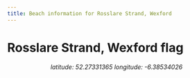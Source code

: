 ```yaml
---
title: Beach information for Rosslare Strand, Wexford
---
```

# Rosslare Strand, Wexford <span class="material-icons blue-flag">flag</span>

<div align="center"><i>latitude: 52.27331365 longitude: -6.38534026</i></div>